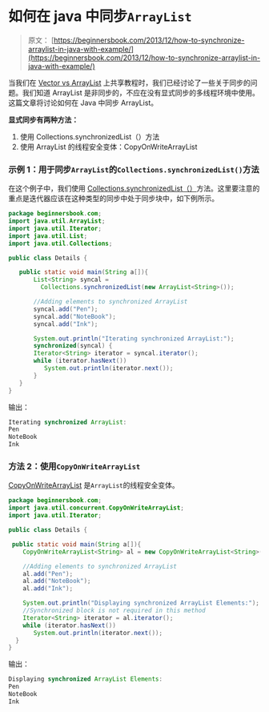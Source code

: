 # 如何在 java 中同步`ArrayList`

> 原文： [https://beginnersbook.com/2013/12/how-to-synchronize-arraylist-in-java-with-example/](https://beginnersbook.com/2013/12/how-to-synchronize-arraylist-in-java-with-example/)

当我们在 [Vector vs ArrayList](https://beginnersbook.com/2013/12/difference-between-arraylist-and-vector-in-java/) 上共享教程时，我们已经讨论了一些关于同步的问题。我们知道 ArrayList 是非同步的，不应在没有显式同步的多线程环境中使用。这篇文章将讨论如何在 Java 中同步 ArrayList。

**显式同步有两种方法：**

1.  使用 Collections.synchronizedList（）方法
2.  使用 ArrayList 的线程安全变体：CopyOnWriteArrayList

### 示例 1：用于同步`ArrayList`的`Collections.synchronizedList()`方法

在这个例子中，我们使用 [Collections.synchronizedList（）](https://docs.oracle.com/javase/6/docs/api/java/util/Collections.html#synchronizedList(java.util.List))方法。这里要注意的重点是迭代器应该在这种类型的同步中处于同步块中，如下例所示。

```java
package beginnersbook.com;
import java.util.ArrayList;
import java.util.Iterator;
import java.util.List;
import java.util.Collections;

public class Details {

   public static void main(String a[]){
       List<String> syncal = 
         Collections.synchronizedList(new ArrayList<String>());

       //Adding elements to synchronized ArrayList
       syncal.add("Pen");
       syncal.add("NoteBook");
       syncal.add("Ink");

       System.out.println("Iterating synchronized ArrayList:");
       synchronized(syncal) {
       Iterator<String> iterator = syncal.iterator(); 
       while (iterator.hasNext())
          System.out.println(iterator.next());
       }
   }
}
```

输出：

```java
Iterating synchronized ArrayList:
Pen
NoteBook
Ink
```

### 方法 2：使用`CopyOnWriteArrayList`

[CopyOnWriteArrayList](https://docs.oracle.com/javase/6/docs/api/java/util/concurrent/CopyOnWriteArrayList.html) 是`ArrayList`的线程安全变体。

```java
package beginnersbook.com;
import java.util.concurrent.CopyOnWriteArrayList;
import java.util.Iterator;

public class Details {

 public static void main(String a[]){
    CopyOnWriteArrayList<String> al = new CopyOnWriteArrayList<String>();

    //Adding elements to synchronized ArrayList
    al.add("Pen");
    al.add("NoteBook");
    al.add("Ink");

    System.out.println("Displaying synchronized ArrayList Elements:");
    //Synchronized block is not required in this method
    Iterator<String> iterator = al.iterator(); 
    while (iterator.hasNext())
       System.out.println(iterator.next());
  }
}
```

输出：

```java
Displaying synchronized ArrayList Elements:
Pen
NoteBook
Ink
```